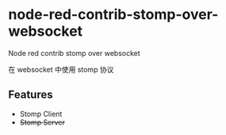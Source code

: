 # node-red-contrib-stomp-over-websocket

Node red contrib stomp over websocket

在 websocket 中使用 stomp 协议

## Features

 - Stomp Client
 - ~~Stomp Server~~
